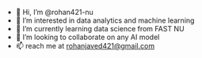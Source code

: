 - 👋 Hi, I’m @rohan421-nu
- 👀 I’m interested in data analytics and machine learning
- 🌱 I’m currently learning data science from FAST NU
- 💞️ I’m looking to collaborate on any AI model
- 📫 reach me at rohanjaved421@gmail.com

<!---
rohan421-nu/rohan421-nu is a ✨ special ✨ repository because its `README.md` (this file) appears on your GitHub profile.
You can click the Preview link to take a look at your changes.
--->
